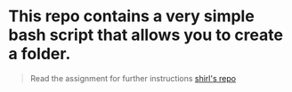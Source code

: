 # This repo contains a very simple bash script that allows you to create a folder.
> Read the assignment for further instructions
[shirl's repo](https://github.com/shirleyclicteur/BasiskennisPE3)